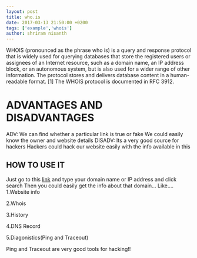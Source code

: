 ```yaml
---
layout: post
title: who.is
date: 2017-03-13 21:50:00 +0200
tags: ['example','whois']
author: shriram nisanth
---
```

WHOIS (pronounced as the phrase who is) is a query and response protocol that is widely used for querying databases
that store the registered users or assignees of an Internet resource, such as a domain name, an IP address block, or an autonomous system, 
but is also used for a wider range of other information. The protocol stores and delivers database content in a human-readable format.
[1] The WHOIS protocol is documented in RFC 3912.


# ADVANTAGES AND DISADVANTAGES
ADV: 
We can find whether a particular link is true or fake 
We could easily know the owner and website details
DISADV:
Its a very good source for hackers
Hackers could hack our website easily with the info available in this 

## HOW TO USE IT 
Just go to this [link](https://who.is/) and type your domain name or IP address and click search 
Then you could easily get the info about that domain...
Like....
1.Website info

2.Whois
        
3.History
       
4.DNS Record
        
5.Diagonistics(Ping and Traceout)


Ping and Traceout are very good tools for hacking!!

